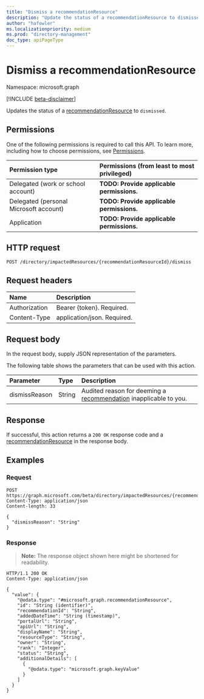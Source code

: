 ```yaml
---
title: "Dismiss a recommendationResource"
description: "Update the status of a recommendationResource to dismissed"
author: "hafowler"
ms.localizationpriority: medium
ms.prod: "directory-management"
doc_type: apiPageType
---
```


# Dismiss a recommendationResource
Namespace: microsoft.graph

[!INCLUDE [beta-disclaimer](../../includes/beta-disclaimer.md)]

Updates the status of a [recommendationResource](../resources/recommendationresource.md) to `dismissed`.

## Permissions
One of the following permissions is required to call this API. To learn more, including how to choose permissions, see [Permissions](/graph/permissions-reference).

|Permission type|Permissions (from least to most privileged)|
|:---|:---|
|Delegated (work or school account)|**TODO: Provide applicable permissions.**|
|Delegated (personal Microsoft account)|**TODO: Provide applicable permissions.**|
|Application|**TODO: Provide applicable permissions.**|

## HTTP request

<!-- {
  "blockType": "ignored"
}
-->
``` http
POST /directory/impactedResources/{recommendationResourceId}/dismiss
```

## Request headers
|Name|Description|
|:---|:---|
|Authorization|Bearer {token}. Required.|
|Content-Type|application/json. Required.|

## Request body
In the request body, supply JSON representation of the parameters.

The following table shows the parameters that can be used with this action.

|Parameter|Type|Description|
|:---|:---|:---|
|dismissReason|String|Audited reason for deeming a [recommendation](../resources/recommendation.md) inapplicable to you.|



## Response

If successful, this action returns a `200 OK` response code and a [recommendationResource](../resources/recommendationresource.md) in the response body.

## Examples

### Request
<!-- {
  "blockType": "request",
  "name": "recommendationresourcethis.dismiss"
}
-->
``` http
POST https://graph.microsoft.com/beta/directory/impactedResources/{recommendationResourceId}/dismiss
Content-Type: application/json
Content-length: 33

{
  "dismissReason": "String"
}
```


### Response
>**Note:** The response object shown here might be shortened for readability.
<!-- {
  "blockType": "response",
  "truncated": true,
  "@odata.type": "microsoft.graph.recommendationResource"
}
-->
``` http
HTTP/1.1 200 OK
Content-Type: application/json

{
  "value": {
    "@odata.type": "#microsoft.graph.recommendationResource",
    "id": "String (identifier)",
    "recommendationId": "String",
    "addedDateTime": "String (timestamp)",
    "portalUrl": "String",
    "apiUrl": "String",
    "displayName": "String",
    "resourceType": "String",
    "owner": "String",
    "rank": "Integer",
    "status": "String",
    "additionalDetails": [
      {
        "@odata.type": "microsoft.graph.keyValue"
      }
    ]
  }
}
```

